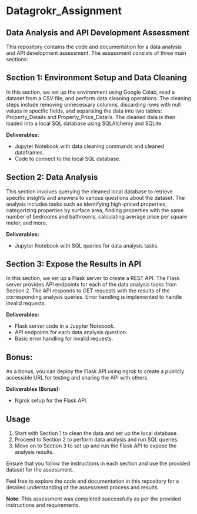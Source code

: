 # Datagrokr_Assignment

## Data Analysis and API Development Assessment

This repository contains the code and documentation for a data analysis and API development assessment. The assessment consists of three main sections:

## Section 1: Environment Setup and Data Cleaning
In this section, we set up the environment using Google Colab, read a dataset from a CSV file, and perform data cleaning operations. The cleaning steps include removing unnecessary columns, discarding rows with null values in specific fields, and separating the data into two tables: Property_Details and Property_Price_Details. The cleaned data is then loaded into a local SQL database using SQLAlchemy and SQLite.

**Deliverables:**
- Jupyter Notebook with data cleaning commands and cleaned dataframes.
- Code to connect to the local SQL database.

## Section 2: Data Analysis
This section involves querying the cleaned local database to retrieve specific insights and answers to various questions about the dataset. The analysis includes tasks such as identifying high-priced properties, categorizing properties by surface area, finding properties with the same number of bedrooms and bathrooms, calculating average price per square meter, and more.

**Deliverables:**
- Jupyter Notebook with SQL queries for data analysis tasks.

## Section 3: Expose the Results in API
In this section, we set up a Flask server to create a REST API. The Flask server provides API endpoints for each of the data analysis tasks from Section 2. The API responds to GET requests with the results of the corresponding analysis queries. Error handling is implemented to handle invalid requests.

**Deliverables:**
- Flask server code in a Jupyter Notebook.
- API endpoints for each data analysis question.
- Basic error handling for invalid requests.

## Bonus:
As a bonus, you can deploy the Flask API using ngrok to create a publicly accessible URL for testing and sharing the API with others.

**Deliverables (Bonus):**
- Ngrok setup for the Flask API.

## Usage
1. Start with Section 1 to clean the data and set up the local database.
2. Proceed to Section 2 to perform data analysis and run SQL queries.
3. Move on to Section 3 to set up and run the Flask API to expose the analysis results.

Ensure that you follow the instructions in each section and use the provided dataset for the assessment.

Feel free to explore the code and documentation in this repository for a detailed understanding of the assessment process and results.

**Note:** This assessment was completed successfully as per the provided instructions and requirements.
